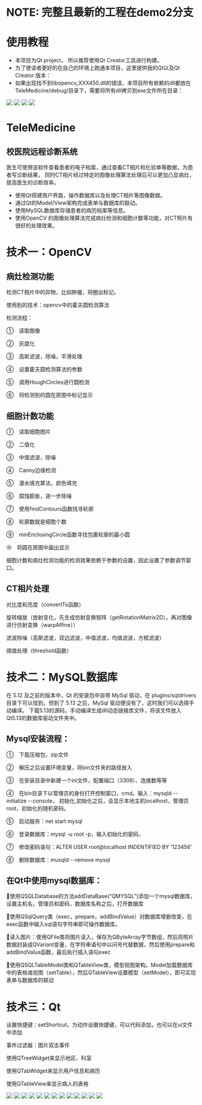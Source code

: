 # NOTE: 完整且最新的工程在demo2分支

# 使用教程
- 本项目为Qt project， 所以推荐使用Qt Creator工具进行构建。
- 为了使读者更好的在自己的环境上跑通本项目，这里提供我的Qt以及Qt Creator 版本：
- 如果出现找不到libopencv_XXX450.dll的错误，本项目所有依赖的dll都放在TeleMedicine/debug/目录下，需要将所有dll拷贝到exe文件所在目录：

![](https://github.com/luolaihua/TeleMedicine/tree/Demo2/introduction/MinGW.jpg)
![](https://github.com/luolaihua/TeleMedicine/tree/Demo2/introduction/error.jpg)
![](https://github.com/luolaihua/TeleMedicine/tree/Demo2/introduction/qt_creator.jpg)
![](https://github.com/luolaihua/TeleMedicine/tree/Demo2/introduction/qt_vertion.jpg)

# TeleMedicine
## 校医院远程诊断系统
医生可使用该软件查看患者的电子档案，通过查看CT相片和化验单等数据，为患者写诊断结果， 同时CT相片经过特定的图像处理算法处理后可以更加凸显病灶，提高医生的诊断效率。


- 使用Qt搭建用户界面，操作数据库以及处理CT相片等图像数据。 
- 通过Qt的Model/View架构完成表单与数据库的联动。
- 使用MySQL数据库存储患者的病历档案等信息。
- 使用OpenCV 的图像处理算法完成病灶检测和细胞计数等功能，对CT照片有很好的处理效果。
# 技术一：OpenCV
## 病灶检测功能
检测CT相片中的异物，比如肿瘤，将圈出标记。

使用到的技术：opencv中的霍夫圆检测算法

检测流程：

  ①　读取图像

  ②　灰度化

  ③　高斯滤波，除噪，平滑处理

  ④　设置霍夫圆检测算法的参数

  ⑤　调用HoughCircles进行圆检测

  ⑥　将检测到的圆在原图中标记显示
## 细胞计数功能
①　读取细胞图片

②　二值化

③　中值滤波，除噪

④　Canny边缘检测

⑤　漫水填充算法，颜色填充

⑥　腐蚀膨胀，进一步除噪

⑦　使用findContours函数找寻轮廓

⑧　轮廓数就是细胞个数

⑨　minEnclosingCircle函数寻找包裹轮廓的最小圆

⑩　将圆在原图中画出显示

细胞计数和病灶检测功能的检测效果依赖于参数的设置，因此设置了参数调节窗口。

## CT相片处理
对比度和亮度（convertTo函数）

旋转缩放（放射变化，先生成仿射变换矩阵（getRotationMatrix2D），再对图像进行仿射变换（warpAffine））

滤波除噪（高斯滤波，双边滤波，中值滤波，均值滤波，方框滤波）

阈值处理（threshold函数）

# 技术二：MySQL数据库
在 5.12 及之前的版本中，Qt 的安装包中自带 MySql 驱动，在 plugins/sqldrivers 目录下可以找到，但到了 5.13 之后，MySql 驱动便没有了，这时我们可以选择手动编译。
下载5.13的源码，手动编译生成dll动态链接库文件，将该文件放入Qt5.13的数据库驱动文件夹中。
## Mysql安装流程：

①　下载压缩包，zip文件

②　解压之后设置环境变量，将bin文件夹的路径放入

③　在安装目录中新建一个ini文件，配置端口（3306）、连接数等等

④　在bin目录下以管理员的身份打开控制窗口，cmd。输入：mysqld --initialize --console，		初始化,初始化之后，会显示本地主机localhost，管理员root，初始化的随机密码。

⑤　启动服务：net start mysql

⑥　登录数据库：mysql -u root -p，输入初始化的密码，

⑦　修改密码语句：ALTER USER root@localhost INDENTIFIED BY ’123456’

⑧　删除数据库：musqld --remove mysql

## 在Qt中使用mysql数据库：

使用QSQLDatabase的方法addDataBase(“QMYSQL”)添加一个mysql数据库，设置主机名，管理员和密码，数据库名称之后，打开数据库

使用QSqlQuery类（exec，prepare，addBindValue）对数据库增删改查，在exec函数中输入sql语句字符串即可操作数据库。

读入图片：使用QFile类将图片读入，保存为QByteArray字节数组，然后将照片数据封装成QVariant变量，在字符串语句中以问号代替数据，然后使用prepare和addBindValue函数，最后执行插入语句exec

使用QSQLTableModel类和QTableView类，模型视图架构。Model加载数据库中的表格或视图（setTable），然后QTableView设置模型（setModel），即可实现表单与数据库的联动

# 技术三：Qt

设置快捷键：setShortcut，为动作设置快捷键，可以代码添加，也可以在ui文件中添加

事件过滤器：图片双击事件

使用QTreeWidget来显示地区、科室

使用QTabWidget来显示用户信息和病历

使用QTableView来显示病人的表格


![](https://github.com/luolaihua/TeleMedicine/blob/master/introduction/1.jpg)
![](https://github.com/luolaihua/TeleMedicine/blob/master/introduction/2.jpg)
![](https://github.com/luolaihua/TeleMedicine/blob/master/introduction/3.jpg)
![](https://github.com/luolaihua/TeleMedicine/blob/master/introduction/4.jpg)
![](https://github.com/luolaihua/TeleMedicine/blob/master/introduction/5.jpg)
![](https://github.com/luolaihua/TeleMedicine/blob/master/introduction/6.jpg)
![](https://github.com/luolaihua/TeleMedicine/blob/master/introduction/7.jpg)
![](https://github.com/luolaihua/TeleMedicine/blob/master/introduction/8.jpg)
![](https://github.com/luolaihua/TeleMedicine/blob/master/introduction/9.jpg)
![](https://github.com/luolaihua/TeleMedicine/blob/master/introduction/10.jpg)
![](https://github.com/luolaihua/TeleMedicine/blob/master/introduction/11.jpg)
![](https://github.com/luolaihua/TeleMedicine/blob/master/introduction/12.jpg)
![](https://github.com/luolaihua/TeleMedicine/blob/master/introduction/13.jpg)
